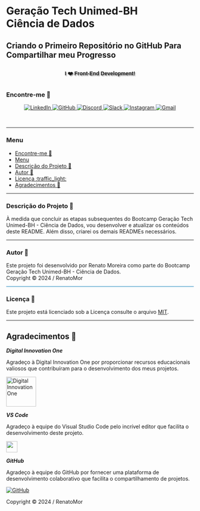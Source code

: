 <h1>Geração Tech Unimed-BH <br> Ciência de Dados</h1>

<h2>Criando o Primeiro Repositório no GitHub Para Compartilhar meu Progresso</h2>



<div style="border: 0px solid #00f; padding: 10px; display: flex; align-items: center; justify-content: center; text-align: center;">
    <div style="display: flex; align-items: center; justify-content: center;">
               <h4 style="margin: 0; text-shadow: 2px 2px 3px #888; font-family: 'Raleway', sans-serif;">I ❤️ Front-End Development!</h4>
    </div>
</div>


### Encontre-me :handshake:

<p align="center">
    <a href="https://www.linkedin.com/in/renatomoreira-rm/" target="_blank">
        <img alt="LinkedIn" src="https://img.shields.io/badge/LinkedIn-0077B5?style=plastic&logo=linkedin&logoColor=white">
    </a>
    <a href="https://github.com/RenatoMor" target="_blank">
        <img alt="GitHub" src="https://img.shields.io/badge/GitHub-181717?style=plastic&logo=github&logoColor=white">
    </a>
    <a href="https://discord.com/channels/@me/1123380010779152444/" target="_blank">
        <img alt="Discord" src="https://img.shields.io/badge/Discord-5865F2?style=plastic&logo=discord&logoColor=white">
    </a>
</a>
    <a href="https://kovihq.slack.com/" target="_blank">
        <img alt="Slack" src="https://img.shields.io/badge/Slack-4A154B?style=plastic&logo=slack&logoColor=white">
    </a>
    <a href="https://www.instagram.com/renatomorspider/" target="_blank">
        <img alt="Instagram" src="https://img.shields.io/badge/Instagram-E4405F?style=plastic&logo=instagram&logoColor=white">
    </a>
    <a href="mailto:piano.tato@gmail.com" target="_blank">
        <img alt="Gmail" src="https://img.shields.io/badge/Gmail-EA4335?style=plastic&logo=gmail&logoColor=white">
    </a>
</p>
</p>
<br>

---

### Menu

- [Encontre-me :handshake:](#encontre-me-handshake)
- [Menu](#menu)
- [Descrição do Projeto :scroll:](#descrição-do-projeto-scroll)
- [Autor :footprints:](#autor-footprints)
- [Licença :traffic\_light:](#licença-traffic_light)
- [Agradecimentos :tada:](#agradecimentos-tada)

---

###  Descrição do Projeto :scroll:
À medida que concluir as etapas subsequentes do Bootcamp Geração Tech Unimed-BH - Ciência de Dados, vou desenvolver e atualizar os conteúdos deste README. Além disso, criarei os demais READMEs necessários.

---


### Autor :footprints:
Este projeto foi desenvolvido por Renato Moreira como parte do Bootcamp Geração Tech Unimed-BH - Ciência de Dados.
<br>
Copyright © 2024 / RenatoMor

<div style="height: 1px; background-color: #0077B5;"></div>

### Licença :traffic_light:
Este projeto está licenciado sob a Licença consulte o arquivo 
 [MIT](https://opensource.org/licenses/MIT).

---

## Agradecimentos :tada:

_**Digital Innovation One**_ 

Agradeço à Digital Innovation One por proporcionar recursos educacionais valiosos que contribuíram para o desenvolvimento dos meus projetos.

<a href="https://digitalinnovation.one/" target="_blank">
  <img src="https://digitalinnovationone.github.io/roadmaps/assets/logo-dio.svg" width="80" alt="Digital Innovation One">
</a>

<br>

_**VS Code**_

Agradeço à equipe do Visual Studio Code pelo incrível editor que facilita o desenvolvimento deste projeto.

[<img src="https://code.visualstudio.com/assets/favicon.ico" width="30">](https://code.visualstudio.com/)


_**GitHub**_ 

Agradeço à equipe do GitHub por fornecer uma plataforma de desenvolvimento colaborativo que facilita o compartilhamento de projetos.

[![GitHub](https://github.githubassets.com/favicons/favicon.png)](https://github.com/RenatoMor)

Copyright © 2024 / RenatoMor

